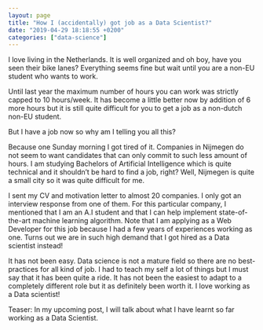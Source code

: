 ```yaml
---
layout: page
title: "How I (accidentally) got job as a Data Scientist?"
date: "2019-04-29 18:18:55 +0200"
categories: ["data-science"]
---
```

I love living in the Netherlands. It is well organized and oh boy, have you seen their bike lanes? Everything seems fine but wait until you are a non-EU student who wants to work.

Until last year the maximum number of hours you can work was strictly capped to 10 hours/week. It has become a little better now by addition of 6 more hours but it is still quite difficult for you to get a job as a non-dutch non-EU student.

But I have a job now so why am I telling you all this?

Because one Sunday morning I got tired of it. Companies in Nijmegen do not seem to want candidates that can only commit to such less amount of hours. I am studying Bachelors of Artificial Intelligence which is quite technical and it shouldn’t be hard to find a job, right? Well, Nijmegen is quite a small city so it was quite difficult for me.

I sent my CV and motivation letter to almost 20 companies. I only got an interview response from one of them. For this particular company, I mentioned that I am an A.I student and that I can help implement state-of-the-art machine learning algorithm. Note that I am applying as a Web Developer for this job because I had a few years of experiences working as one. Turns out we are in such high demand that I got hired as a Data scientist instead!

It has not been easy. Data science is not a mature field so there are no best-practices for all kind of job. I had to teach my self a lot of things but I must say that it has been quite a ride. It has not been the easiest to adapt to a completely different role but it as definitely been worth it. I love working as a Data scientist!

Teaser: In my upcoming post, I will talk about what I have learnt so far working as a Data Scientist.
